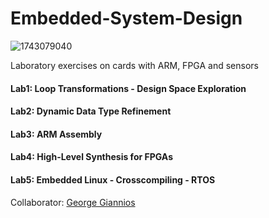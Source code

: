 # Embedded-System-Design
![1743079040](https://user-images.githubusercontent.com/50949470/111877921-459a7f80-89ae-11eb-9b37-f1da66bf4ecd.jpg)

Laboratory exercises on cards with ARM, FPGA and sensors
#### Lab1: Loop Transformations - Design Space Exploration
#### Lab2: Dynamic Data Type Refinement
#### Lab3: ARM Assembly
#### Lab4: High-Level Synthesis for FPGAs
#### Lab5: Embedded Linux - Crosscompiling - RTOS

Collaborator: [George Giannios](https://github.com/gianniosgeorgios)
